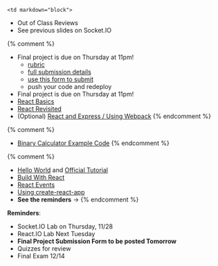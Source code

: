 	<td markdown="block">

* Out of Class Reviews
* See previous slides on Socket.IO

{% comment %}
* Final project is due on Thursday at 11pm!
    * [rubric](final-project.html)
    * [full submission details](final-project.html#final_submit)
    * [use this form to submit](https://docs.google.com/a/nyu.edu/forms/d/e/1FAIpQLSfUNe5P9bzNBA1Z03b6NDeZEXe2qRRYBeewNWN1VnbLSkwgQQ/viewform)
    * push your code and redeploy 
* Final project is due on Thursday at 11pm!
* [React Basics](slides/26/react.html)
* [React Revisited](slides/26/react-state-parent.html)
* (Optional) [React and Express / Using Webpack](slides/26/react-webpack-continued.html)
{% endcomment %}


{% comment %}
* [Binary Calculator Example Code](https://github.com/nyu-csci-ua-0480-001-fall-2016/examples/blob/master/class27/binary-calculator/src/index.js)
{% endcomment %}

</td>
	<td markdown="block">

{% comment %}
* [Hello World](https://facebook.github.io/react/docs/hello-world.html) and [Official Tutorial](https://facebook.github.io/react/tutorial/tutorial.html)
* [Build With React](http://buildwithreact.com/)
* [React Events](https://facebook.github.io/react/docs/events.html#supported-events)
* [Using create-react-app](https://github.com/facebookincubator/create-react-app/blob/master/README.md#getting-started)
* __See the reminders__ &rarr;
{% endcomment %}

<!--
* Chapter 
* Chapter 
-->
</td>
	<td markdown="block">

__Reminders__: 

* Socket.IO Lab on Thursday, 11/28
* React.IO Lab Next Tuesday
* __Final Project Submission Form to be posted Tomorrow__
* Quizzes for review
* Final Exam 12/14

</td>
